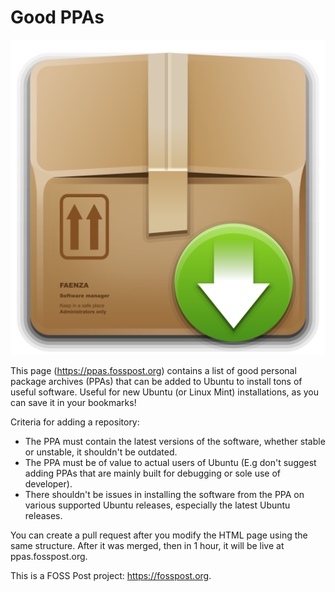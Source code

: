 # Good PPAs

![Good Ubuntu PPAs](package.png)

This page (https://ppas.fosspost.org) contains a list of good personal package archives (PPAs) that can be added to Ubuntu to install tons of useful software. Useful for new Ubuntu (or Linux Mint) installations, as you can save it in your bookmarks!

Criteria for adding a repository:
* The PPA must contain the latest versions of the software, whether stable or unstable, it shouldn't be outdated.
* The PPA must be of value to actual users of Ubuntu (E.g don't suggest adding PPAs that are mainly built for debugging or sole use of developer).
* There shouldn't be issues in installing the software from the PPA on various supported Ubuntu releases, especially the latest Ubuntu releases.

You can create a pull request after you modify the HTML page using the same structure. After it was merged, then in 1 hour, it will be live at ppas.fosspost.org.

This is a FOSS Post project: https://fosspost.org.

